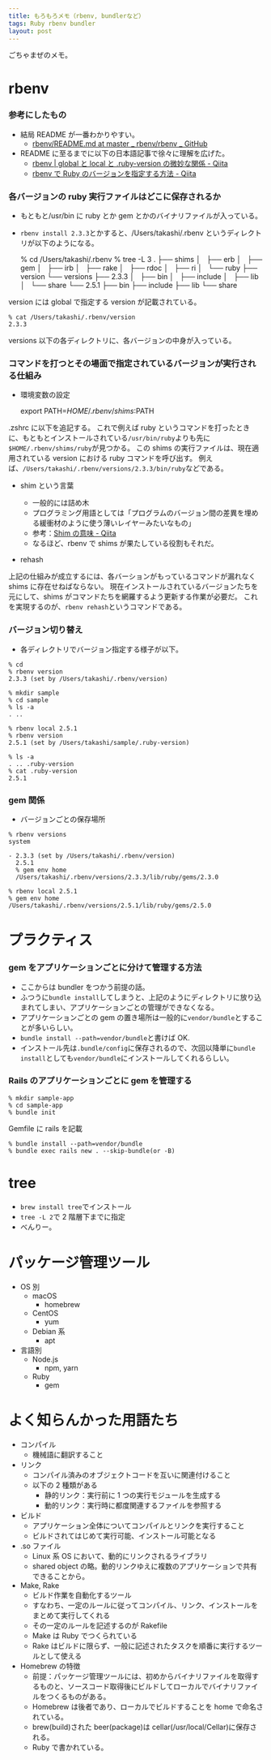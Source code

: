 ```yaml
---
title: もろもろメモ（rbenv, bundlerなど）
tags: Ruby rbenv bundler
layout: post
---
```


ごちゃまぜのメモ。

# rbenv

### 参考にしたもの

- 結局 README が一番わかりやすい。
  - [rbenv/README.md at master _ rbenv/rbenv _ GitHub](https://github.com/rbenv/rbenv/blob/master/README.md)
- README に至るまでに以下の日本語記事で徐々に理解を広げた。
  - [rbenv | global と local と .ruby-version の微妙な関係 \- Qiita](https://qiita.com/Yinaura/items/0b021984bb21ae77816d)
  - [rbenv で Ruby のバージョンを指定する方法 \- Qiita](https://qiita.com/makoto_kw/items/cc73b628c9ef039f6e6f)

### 各バージョンの ruby 実行ファイルはどこに保存されるか

- もともと/usr/bin に ruby とか gem とかのバイナリファイルが入っている。
- `rbenv install 2.3.3`とかすると、/Users/takashi/.rbenv というディレクトリが以下のようになる。

  % cd /Users/takashi/.rbenv
  % tree -L 3
  .
  ├── shims
  │   ├── erb
  │   ├── gem
  │   ├── irb
  │   ├── rake
  │   ├── rdoc
  │   ├── ri
  │   └── ruby
  ├── version
  └── versions
  ├── 2.3.3
  │   ├── bin
  │   ├── include
  │   ├── lib
  │   └── share
  └── 2.5.1
  ├── bin
  ├── include
  ├── lib
  └── share

version には global で指定する version が記載されている。

```
% cat /Users/takashi/.rbenv/version
2.3.3
```

versions 以下の各ディレクトリに、各バージョンの中身が入っている。

### コマンドを打つとその場面で指定されているバージョンが実行される仕組み

- 環境変数の設定

  export PATH=$HOME/.rbenv/shims:$PATH

.zshrc に以下を追記する。
これで例えば ruby というコマンドを打ったときに、もともとインストールされている`/usr/bin/ruby`よりも先に`$HOME/.rbenv/shims/ruby`が見つかる。
この shims の実行ファイルは、現在適用されている version における ruby コマンドを呼び出す。
例えば、`/Users/takashi/.rbenv/versions/2.3.3/bin/ruby`などである。

- shim という言葉

  - 一般的には詰め木
  - プログラミング用語としては「プログラムのバージョン間の差異を埋める緩衝材のように使う薄いレイヤーみたいなもの」
  - 参考：[Shim の意味 \- Qiita](https://qiita.com/ironsand/items/4f0342f5914a9ae99b0e)
  - なるほど、rbenv で shims が果たしている役割もそれだ。

- rehash

上記の仕組みが成立するには、各バーションがもっているコマンドが漏れなく shims に存在せねばならない。
現在インストールされているバージョンたちを元にして、shims がコマンドたちを網羅するよう更新する作業が必要だ。 これを実現するのが、`rbenv
rehash`というコマンドである。

### バージョン切り替え

- 各ディレクトリでバージョン指定する様子が以下。

```
% cd
% rbenv version
2.3.3 (set by /Users/takashi/.rbenv/version)

% mkdir sample
% cd sample
% ls -a
. ..

% rbenv local 2.5.1
% rbenv version
2.5.1 (set by /Users/takashi/sample/.ruby-version)

% ls -a
. .. .ruby-version
% cat .ruby-version
2.5.1
```

### gem 関係

- バージョンごとの保存場所

```
% rbenv versions
system

- 2.3.3 (set by /Users/takashi/.rbenv/version)
  2.5.1
  % gem env home
  /Users/takashi/.rbenv/versions/2.3.3/lib/ruby/gems/2.3.0

% rbenv local 2.5.1
% gem env home
/Users/takashi/.rbenv/versions/2.5.1/lib/ruby/gems/2.5.0
```

# プラクティス

### gem をアプリケーションごとに分けて管理する方法

- ここからは bundler をつかう前提の話。
- ふつうに`bundle install`してしまうと、上記のようにディレクトリに放り込まれてしまい、アプリケーションごとの管理ができなくなる。
- アプリケーションごとの gem の置き場所は一般的に`vendor/bundle`とすることが多いらしい。
- `bundle install --path=vendor/bundle`と書けば OK.
- インストール先は`.bundle/config`に保存されるので、次回以降単に`bundle install`としても`vendor/bundle`にインストールしてくれるらしい。

### Rails のアプリケーションごとに gem を管理する

```
% mkdir sample-app
% cd sample-app
% bundle init
```

Gemfile に rails を記載

```
% bundle install --path=vendor/bundle
% bundle exec rails new . --skip-bundle(or -B)
```

# tree

- `brew install tree`でインストール
- `tree -L 2`で 2 階層下までに指定
- べんりー。

# パッケージ管理ツール

- OS 別
  - macOS
    - homebrew
  - CentOS
    - yum
  - Debian 系
    - apt
- 言語別
  - Node.js
    - npm, yarn
  - Ruby
    - gem

# よく知らんかった用語たち

- コンパイル
  - 機械語に翻訳すること
- リンク
  - コンパイル済みのオブジェクトコードを互いに関連付けること
  - 以下の 2 種類がある
    - 静的リンク：実行前に 1 つの実行モジュールを生成する
    - 動的リンク：実行時に都度関連するファイルを参照する
- ビルド
  - アプリケーション全体についてコンパイルとリンクを実行すること
  - ビルドされてはじめて実行可能、インストール可能となる
- .so ファイル
  - Linux 系 OS において、動的にリンクされるライブラリ
  - shared object の略。動的リンクゆえに複数のアプリケーションで共有できることから。
- Make, Rake
  - ビルド作業を自動化するツール
  - すなわち、一定のルールに従ってコンパイル、リンク、インストールをまとめて実行してくれる
  - その一定のルールを記述するのが Rakefile
  - Make は Ruby でつくられている
  - Rake はビルドに限らず、一般に記述されたタスクを順番に実行するツールとして使える
- Homebrew の特徴
  - 前提：パッケージ管理ツールには、初めからバイナリファイルを取得するものと、ソースコード取得後にビルドしてローカルでバイナリファイルをつくるものがある。
  - Homebrew は後者であり、ローカルでビルドすることを home で命名されている。
  - brew(build)された beer(package)は cellar(/usr/local/Cellar)に保存される。
  - Ruby で書かれている。
